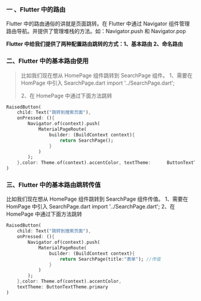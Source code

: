 ### 一 、Flutter 中的路由

Flutter 中的路由通俗的讲就是页面跳转。在 Flutter 中通过 Navigator 组件管理路由导航。并提供了管理堆栈的方法。如：Navigator.push 和 Navigator.pop

**Flutter 中给我们提供了两种配置路由跳转的方式：1、基本路由 2、命名路由**



### 二、Flutter 中的基本路由使用
> 比如我们现在想从 HomePage 组件跳转到 SearchPage 组件。
> 1、需要在 HomPage 中引入 SearchPage.dart
> import '../SearchPage.dart';
>
> 2、在 HomePage 中通过下面方法跳转

```dart
RaisedButton(
	child: Text("跳转到搜索页面"), 
    onPressed: (){
		Navigator.of(context).push(
			MaterialPageRoute(
				builder: (BuildContext context){
					return SearchPage();
				}
			)
		);
	},color: Theme.of(context).accentColor, textTheme: 		ButtonTextTheme.primary
)
```

### 三、Flutter 中的基本路由跳转传值
比如我们现在想从 HomePage 组件跳转到 SearchPage 组件传值。
1、需要在 HomPage 中引入 SearchPage.dart
import '../SearchPage.dart';
2、在 HomePage 中通过下面方法跳转

```dart
RaisedButton(
	child: Text("跳转到搜索页面"), 
	onPressed: (){
		Navigator.of(context).push(
			MaterialPageRoute(
				builder: (BuildContext context){
					return SearchPage(title:"表单"); //传值
				}
			)
		);
	},color: Theme.of(context).accentColor,
	textTheme: ButtonTextTheme.primary
)
```